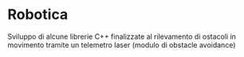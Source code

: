 # Robotica
Sviluppo di alcune librerie C++ finalizzate al rilevamento di ostacoli in movimento tramite un telemetro laser (modulo di obstacle avoidance)
